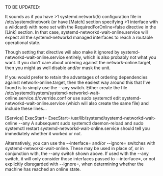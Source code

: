 TO BE UPDATED:

It sounds as if you have >1 systemd.network(5) configuration file in /etc/systemd/network (or have [Match] section specifying >1 interface with a wildcard) with none set with the RequiredForOnline=false directive in the [Link] section. In that case, systemd-networkd-wait-online.service will expect all the systemd-networkd managed interfaces to reach a routable operational state.

Though setting that directive will also make it ignored by systemd-networkd-wait-online.service entirely, which is also probably not what you want. If you don't care about ordering against the network-online.target, then you might as well disable and/or mask the unit.

If you would prefer to retain the advantages of ordering dependencies against network-online.target, then the easiest way around this that I've found is to simply use the --any switch. Either create the file /etc/systemd/system/systemd-networkd-wait-online.service.d/override.conf or use sudo systemctl edit systemd-networkd-wait-online.service (which will also create the same file) and include these lines...

[Service]
ExecStart=
ExecStart=/usr/lib/systemd/systemd-networkd-wait-online --any
A subsequent sudo systemctl daemon-reload and sudo systemctl restart systemd-networkd-wait-online.service should tell you immediately whether it worked or not.

Alternatively, you can use the --interface= and/or --ignore= switches with systemd-networkd-wait-online. These may be used in place of, or in conjunction with, the --any switch shown above. If used with the --any switch, it will only consider those interfaces passed to --interface=, or not explicitly disregarded with --ignore=, when determining whether the machine has reached an online state.
